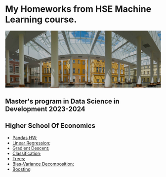 # My Homeworks from HSE Machine Learning course.

![HSE](HSE.png)



## Master's program in Data Science in Development 2023-2024
## Higher School Of Economics

* [Pandas HW](homework-practice-01-pandas-Лапова.ipynb);
* [Linear Regression]('');
* [Gradient Descent]('');
* [Classification]('');
* [Trees]('');
* [Bias-Variance Decomposition](''); 
* [Boosting]('') 
